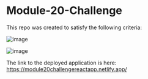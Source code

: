 # Module-20-Challenge

This repo was created to satisfy the following criteria:


![image](https://github.com/user-attachments/assets/6bf3d3fb-359c-497e-a1fe-76668fe18647)


![image](https://github.com/user-attachments/assets/3b3d7808-024c-42ff-a1d3-bcf950b73ac2)

The link to the deployed application is here:
https://module20challengereactapp.netlify.app/




